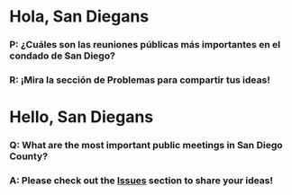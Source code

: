 # Hola, San Diegans
### P: ¿Cuáles son las reuniones públicas más importantes en el condado de San Diego?
### R: ¡Mira la sección de Problemas para compartir tus ideas!

# Hello, San Diegans

### Q: What are the most important public meetings in San Diego County?

### A: Please check out the [Issues](https://github.com/includepeople/EPM-San-Diego-County/issues) section to share your ideas!
